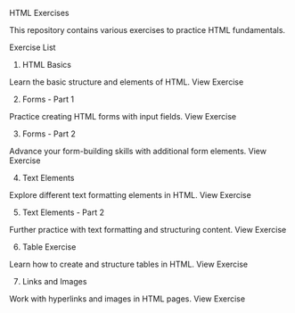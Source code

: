 HTML Exercises

This repository contains various exercises to practice HTML fundamentals.

Exercise List

1. HTML Basics

Learn the basic structure and elements of HTML.
View Exercise

2. Forms - Part 1

Practice creating HTML forms with input fields.
View Exercise

3. Forms - Part 2

Advance your form-building skills with additional form elements.
View Exercise

4. Text Elements

Explore different text formatting elements in HTML.
View Exercise

5. Text Elements - Part 2

Further practice with text formatting and structuring content.
View Exercise

6. Table Exercise

Learn how to create and structure tables in HTML.
View Exercise

7. Links and Images

Work with hyperlinks and images in HTML pages.
View Exercise
